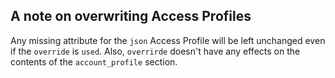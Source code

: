 <!-- post: -->


## A note on overwriting Access Profiles

Any missing attribute for the `json` Access Profile will be left unchanged even if the `override` is `used`.
  Also, `overrirde` doesn't have any effects on the contents of the `account_profile` section.



